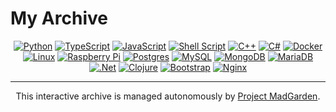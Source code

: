 # My Archive

<div align="center">
  
  [![Python](https://img.shields.io/badge/python-111111?style=for-the-badge&logo=python&logoColor=F7F5F1)](https://github.com/lxRbckl/lxRbckl/blob/main/Python/README.md)
  [![TypeScript](https://img.shields.io/badge/typescript-%23111111.svg?style=for-the-badge&logo=typescript&logoColor=F7F5F1)](https://github.com/lxRbckl/lxRbckl/blob/main/TypeScript/README.md)
  [![JavaScript](https://img.shields.io/badge/javascript-%23111111.svg?style=for-the-badge&logo=javascript&logoColor=F7F5F1)](https://github.com/lxRbckl/lxRbckl/blob/main/JavaScript/README.md)
  [![Shell Script](https://img.shields.io/badge/shell_script-%23111111.svg?style=for-the-badge&logo=gnu-bash&logoColor=F7F5F1)](https://github.com/lxRbckl/lxRbckl/blob/main/Shell/README.md)
  [![C++](https://img.shields.io/badge/c++-%23111111.svg?style=for-the-badge&logo=c%2B%2B&logoColor=F7F5F1)](https://github.com/lxRbckl/lxRbckl/blob/main/C%2B%2B/README.md)
  [![C#](https://img.shields.io/badge/c%23-%23111111.svg?style=for-the-badge&logo=csharp&logoColor=F7F5F1)](https://github.com/lxRbckl/lxRbckl/tree/main/CS)
  [![Docker](https://img.shields.io/badge/docker-%23111111.svg?style=for-the-badge&logo=docker&logoColor=F7F5F1)](https://github.com/lxRbckl/lxRbckl/blob/main/Docker/README.md)
  [![Linux](https://img.shields.io/badge/Linux-111111?style=for-the-badge&logo=linux&logoColor=F7F5F1)](https://github.com/lxRbckl/lxRbckl/blob/main/Linux/README.md)
  [![Raspberry Pi](https://img.shields.io/badge/-RaspberryPi-111111?style=for-the-badge&logo=Raspberry-Pi)](https://github.com/lxRbckl/lxRbckl/tree/main/Raspberry-Pi)
  [![Postgres](https://img.shields.io/badge/postgres-%23111111.svg?style=for-the-badge&logo=postgresql&logoColor=F7F5F1)](https://github.com/lxRbckl/lxRbckl/blob/main/README.md)
  [![MySQL](https://img.shields.io/badge/mysql-111111.svg?style=for-the-badge&logo=mysql&logoColor=F7F5F1)](https://github.com/lxRbckl/lxRbckl/blob/main/README.md)
  [![MongoDB](https://img.shields.io/badge/MongoDB-%23111111.svg?style=for-the-badge&logo=mongodb&logoColor=F7F5F1)](https://github.com/lxRbckl/lxRbckl/blob/main/README.md)
  [![MariaDB](https://img.shields.io/badge/MariaDB-111111?style=for-the-badge&logo=mariadb&logoColor=F7F5F1)](https://github.com/lxRbckl/lxRbckl/blob/main/README.md)
  [![.Net](https://img.shields.io/badge/.NET-111111?style=for-the-badge&logo=.net&logoColor=F7F5F1)](https://github.com/lxRbckl/lxRbckl/blob/main/README.md)
  [![Clojure](https://img.shields.io/badge/Clojure-%23111111?style=for-the-badge&logo=Clojure&logoColor=F7F5F1)](https://github.com/lxRbckl/lxRbckl/blob/main/Clojure/README.md)
  [![Bootstrap](https://img.shields.io/badge/bootstrap-%23111111.svg?style=for-the-badge&logo=bootstrap&logoColor=F7F5F1)](https://github.com/lxRbckl/lxRbckl/blob/main/README.md)
  [![Nginx](https://img.shields.io/badge/nginx-%23111111.svg?style=for-the-badge&logo=nginx&logoColor=F7F5F1)](https://github.com/lxRbckl/lxRbckl/blob/main/README.md)

</div>

---

<div align="center">
  This interactive archive is managed autonomously by <a href="https://github.com/lxRbckl/Project-MadGarden">Project MadGarden</a>.
</div>
